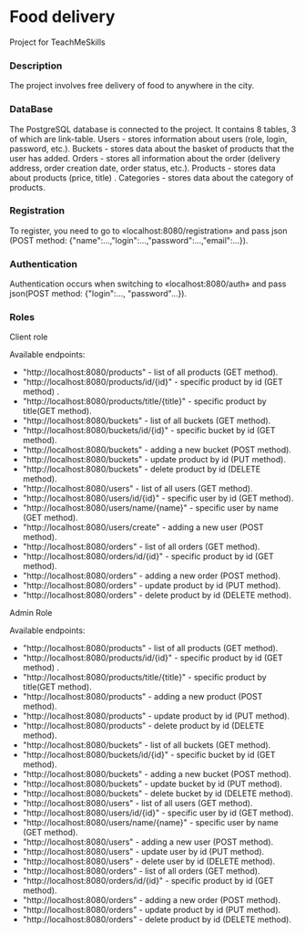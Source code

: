 # Food delivery 
Project for TeachMeSkills

### Description
The project involves free delivery of food to anywhere in the city.

### DataBase
The PostgreSQL database is connected to the project. It contains 8 tables, 3 of which are link-table. Users - stores information about users (role, login, password, etc.). Buckets - stores data about the basket of products that the user has added. Orders - stores all information about the order (delivery address, order creation date, order status, etc.). Products - stores data about products (price, title) . Categories - stores data about the category of products.

### Registration
To register, you need to go to «localhost:8080/registration» and pass json (POST method:
{"name":...,"login":...,"password":...,"email":...}).

### Authentication
Authentication occurs when switching to «localhost:8080/auth» and pass json(POST method: {"login":..., "password"...}).

### Roles
Client role

Available endpoints:
* "http://localhost:8080/products" - list of all products (GET method).
* "http://localhost:8080/products/id/{id}" - specific product by id (GET method) .
* "http://localhost:8080/products/title/{title}" - specific product by title(GET method).
* "http://localhost:8080/buckets" - list of all buckets (GET method).
* "http://localhost:8080/buckets/id/{id}" - specific bucket by id (GET method).
* "http://localhost:8080/buckets" - adding a new bucket (POST method).
* "http://localhost:8080/buckets" - update product by id (PUT method).
* "http://localhost:8080/buckets" - delete product by id (DELETE method).
* "http://localhost:8080/users" - list of all users (GET method).
* "http://localhost:8080/users/id/{id}" - specific user by id (GET method).
* "http://localhost:8080/users/name/{name}" - specific user by name (GET method).
* "http://localhost:8080/users/create" - adding a new user (POST method).
* "http://localhost:8080/orders" - list of all orders (GET method).
* "http://localhost:8080/orders/id/{id}" - specific product by id (GET method).
* "http://localhost:8080/orders" - adding a new order (POST method).
* "http://localhost:8080/orders" - update product by id (PUT method).
* "http://localhost:8080/orders" - delete product by id (DELETE method).

Admin Role

Available endpoints:
* "http://localhost:8080/products" - list of all products (GET method).
* "http://localhost:8080/products/id/{id}" - specific product by id (GET method) .
* "http://localhost:8080/products/title/{title}" - specific product by title(GET method).
* "http://localhost:8080/products" - adding a new product (POST method).
* "http://localhost:8080/products" - update product by id (PUT method).
* "http://localhost:8080/products" - delete product by id (DELETE method).
* "http://localhost:8080/buckets" - list of all buckets (GET method).
* "http://localhost:8080/buckets/id/{id}" - specific bucket by id (GET method).
* "http://localhost:8080/buckets" - adding a new bucket (POST method).
* "http://localhost:8080/buckets" - update bucket by id (PUT method).
* "http://localhost:8080/buckets" - delete bucket by id (DELETE method).
* "http://localhost:8080/users" - list of all users (GET method).
* "http://localhost:8080/users/id/{id}" - specific user by id (GET method).
* "http://localhost:8080/users/name/{name}" - specific user by name (GET method).
* "http://localhost:8080/users" - adding a new user (POST method).
* "http://localhost:8080/users" - update user by id (PUT method).
* "http://localhost:8080/users" - delete user by id (DELETE method).
* "http://localhost:8080/orders" - list of all orders (GET method).
* "http://localhost:8080/orders/id/{id}" - specific product by id (GET method).
* "http://localhost:8080/orders" - adding a new order (POST method).
* "http://localhost:8080/orders" - update product by id (PUT method).
* "http://localhost:8080/orders" - delete product by id (DELETE method).
